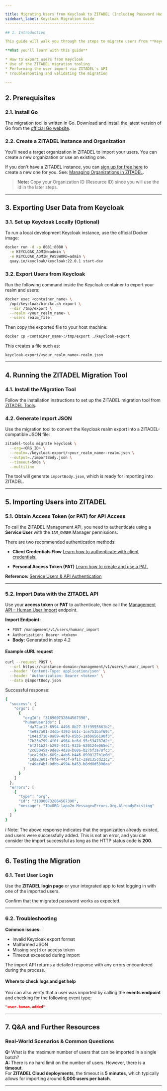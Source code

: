 ```yaml
---

title: Migrating Users from Keycloak to ZITADEL (Including Password Hashes)
sidebar\_label: Keycloak Migration Guide
----------------------------------------

## 1. Introduction

This guide will walk you through the steps to migrate users from **Keycloak** to **ZITADEL**, including password hashes, using the `zitadel-tools` CLI and the user import APIs.

**What you'll learn with this guide**

* How to export users from Keycloak
* Use of the ZITADEL migration tooling
* Performing the user import via ZITADEL's API
* Troubleshooting and validating the migration

---
```


## 2. Prerequisites

### 2.1. Install Go

The migration tool is written in Go. Download and install the latest version of Go from the [official Go website](https://go.dev/doc/install).

### 2.2. Create a ZITADEL Instance and Organization

You'll need a target organization in ZITADEL to import your users. You can create a new organization or use an existing one.

If you don't have a ZITADEL instance, you can [sign up for free here](https://zitadel.com) to create a new one for you.
See: [Managing Organizations in ZITADEL](https://zitadel.com/docs/guides/manage/console/organizations).

> **Note:** Copy your Organization ID (Resource ID) since you will use the id in the later steps.

---

## 3. Exporting User Data from Keycloak

### 3.1. Set up Keycloak Locally (Optional)

To run a local development Keycloak instance, use the official Docker image:

```bash
docker run -d -p 8081:8080 \
  -e KEYCLOAK_ADMIN=admin \
  -e KEYCLOAK_ADMIN_PASSWORD=admin \
  quay.io/keycloak/keycloak:22.0.1 start-dev
```

### 3.2. Export Users from Keycloak

Run the following command inside the Keycloak container to export your realm and users:

```bash
docker exec <container_name> \
  /opt/keycloak/bin/kc.sh export \
  --dir /tmp/export \
  --realm <your_realm_name> \
  --users realm_file
```

Then copy the exported file to your host machine:

```bash
docker cp <container_name>:/tmp/export ./keycloak-export
```

This creates a file such as:

```
keycloak-export/<your_realm_name>-realm.json
```

---

## 4. Running the ZITADEL Migration Tool

### 4.1. Install the Migration Tool

Follow the installation instructions to set up the ZITADEL migration tool from [ZITADEL Tools](https://github.com/zitadel/zitadel-tools?tab=readme-ov-file#installation).

### 4.2. Generate Import JSON

Use the migration tool to convert the Keycloak realm export into a ZITADEL-compatible JSON file:

```bash
zitadel-tools migrate keycloak \
  --org=<ORG_ID> \
  --realm=./keycloak-export/<your_realm_name>-realm.json \
  --output=./importBody.json \
  --timeout=5m0s \
  --multiline
```

The tool will generate `importBody.json`, which is ready for importing into ZITADEL.

---

## 5. Importing Users into ZITADEL

### 5.1. Obtain Access Token (or PAT) for API Access

To call the ZITADEL Management API, you need to authenticate using a **Service User** with the `IAM_OWNER` Manager permissions.

There are two recommended authentication methods:

* **Client Credentials Flow**
  [Learn how to authenticate with client credentials.](https://zitadel.com/docs/guides/integrate/service-users/client-credentials)

* **Personal Access Token (PAT)**
  [Learn how to create and use a PAT.](https://zitadel.com/docs/guides/integrate/service-users/personal-access-token)

**Reference:** [Service Users & API Authentication](https://zitadel.com/docs/guides/integrate/service-users/authenticate-service-users#authentication-methods)

---

### 5.2. Import Data with the ZITADEL API

Use your **access token** or **PAT** to authenticate, then call the [Management API – Human User Import](https://zitadel.com/docs/apis/resources/management/management-service-import-human-user) endpoint.

**Import Endpoint:**

* `POST /management/v1/users/human/_import`
* `Authorization: Bearer <token>`
* **Body:** Generated in step 4.2

#### Example cURL request

```bash
curl --request POST \
  --url https://<instance-domain>/management/v1/users/human/_import \
  --header 'Content-Type: application/json' \
  --header 'Authorization: Bearer <token>' \
  --data @importBody.json
```

Successful response:
```bash
{
  "success": {
    "orgs": [
      {
        "orgId": "318900732864567390",
        "humanUserIds": [
          "da72ac13-6994-4498-8b27-3ff9555661b2",
          "4e987a01-34db-4393-b61c-1ce753baf69c",
          "1041d710-8a89-48f8-85b5-1ab9656190f3",
          "7b23b799-4f0f-4964-bc6d-95c534787d2c",
          "6f2f1b2f-b292-4431-932b-620124e065ec",
          "2c65045a-9de8-4d28-b686-b27bf3a70fc3",
          "aca2dd3e-689c-4ab6-b446-0990127b1e0d",
          "18a23e01-f0fe-443f-9f1c-2a8135cd22c2",
          "c49af4bf-0dbb-4994-b453-b8dd0d5006ea"
        ]
      }
    ]
  },
  "errors": [
    {
      "type": "org",
      "id": "318900732864567390",
      "message": "ID=ORG-lapo2m Message=Errors.Org.AlreadyExisting"
    }
  ]
}
```

ℹ️ Note: The above response indicates that the organization already existed, and users were successfully added. This is not an error, and you can consider the import successful as long as the HTTP status code is **200**.

---

## 6. Testing the Migration

### 6.1. Test User Login

Use the **ZITADEL login page** or your integrated app to test logging in with one of the imported users.

Confirm that the migrated password works as expected.

---

### 6.2. Troubleshooting

**Common issues:**

* Invalid Keycloak export format
* Malformed JSON
* Missing `orgId` or access token
* Timeout exceeded during import

The import API returns a detailed response with any errors encountered during the process.

#### Where to check logs and get help

You can also verify that a user was imported by calling the **events endpoint** and checking for the following event type:

```json
"user.human.added"
```

---

## 7. Q&A and Further Resources

### Real-World Scenarios & Common Questions

**Q:** What is the maximum number of users that can be imported in a single batch?  
**A:** There is no hard limit on the number of users. However, there is a **timeout**.  
For **ZITADEL Cloud deployments**, the timeout is **5 minutes**, which typically allows for importing around **5,000 users per batch**.

---
